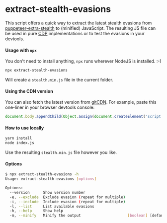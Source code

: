 # extract-stealth-evasions

This script offers a quick way to extract the latest stealth evasions from [puppeteer-extra-stealth](https://github.com/berstend/puppeteer-extra/tree/master/packages/puppeteer-extra-plugin-stealth) to (minified) JavaScript. The resulting JS file can be used in pure [CDP](https://chromedevtools.github.io/devtools-protocol/tot/) implementations or to test the evasions in your devtools.

#### Usage with `npx`

You don't need to install anything, `npx` runs wherever NodeJS is installed. :-)

```bash
npx extract-stealth-evasions
```

Will create a `stealth.min.js` file in the current folder.

#### Using the CDN version

You can also fetch the latest version from [gitCDN](https://gitcdn.xyz/repo/berstend/puppeteer-extra/stealth-js/stealth.min.js). For example, paste this one-liner in your browser devtools console:

```js
document.body.appendChild(Object.assign(document.createElement('script'), {src: 'https://gitcdn.xyz/repo/berstend/puppeteer-extra/stealth-js/stealth.min.js'}))
```

#### How to use locally

```bash
yarn install
node index.js
```

Use the resulting `stealth.min.js` file however you like.

#### Options

```bash
$ npx extract-stealth-evasions -h
Usage: extract-stealth-evasions [options]

Options:
  --version      Show version number                                   [boolean]
  -e, --exclude  Exclude evasion (repeat for multiple)
  -i, --include  Include evasion (repeat for multiple)
  -l, --list     List available evasions
  -h, --help     Show help                                             [boolean]
  -m, --minify   Minify the output                     [boolean] [default: true]
```